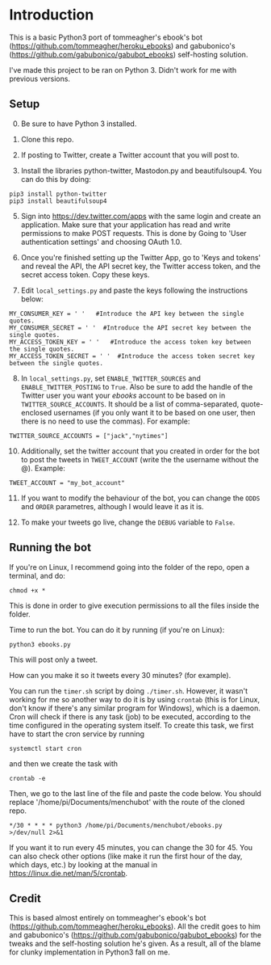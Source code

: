 # Introduction

This is a basic Python3 port of tommeagher's ebook's bot (https://github.com/tommeagher/heroku_ebooks) and gabubonico's (https://github.com/gabubonico/gabubot_ebooks) self-hosting solution. 

I've made this project to be ran on Python 3. Didn't work for me with previous versions.

## Setup
0. Be sure to have Python 3 installed.

1. Clone this repo.

2. If posting to Twitter, create a Twitter account that you will post to.

3. Install the libraries python-twitter, Mastodon.py and beautifulsoup4. You can do this by doing:
```
pip3 install python-twitter
pip3 install beautifulsoup4
```
5. Sign into https://dev.twitter.com/apps with the same login and create an application. Make sure that your application has read and write permissions to make POST requests. This is done by Going to 'User authentication settings' and choosing OAuth 1.0.

6. Once you're finished setting up the Twitter App, go to 'Keys and tokens' and reveal the API, the API secret key, the Twitter access token, and the secret access token. Copy these keys.

7. Edit `local_settings.py` and paste the keys following the instructions below:
```
MY_CONSUMER_KEY = ' '   #Introduce the API key between the single quotes.
MY_CONSUMER_SECRET = ' '  #Introduce the API secret key between the single quotes.
MY_ACCESS_TOKEN_KEY = ' '   #Introduce the access token key between the single quotes.
MY_ACCESS_TOKEN_SECRET = ' '  #Introduce the access token secret key between the single quotes.
```

8. In `local_settings.py`, set `ENABLE_TWITTER_SOURCES` and `ENABLE_TWITTER_POSTING` to `True`. Also be sure to add the handle of the Twitter user you want your _ebooks_ account to be based on in `TWITTER_SOURCE_ACCOUNTS`. It should be a list of comma-separated, quote-enclosed usernames (if you only want it to be based on one user, then there is no need to use the commas). For example:
```
TWITTER_SOURCE_ACCOUNTS = ["jack","nytimes"]      
```

10. Additionally, set the twitter account that you created in order for the bot to post the tweets in `TWEET_ACCOUNT` (write the the username without the @). Example:
```
TWEET_ACCOUNT = "my_bot_account"
```

11. If you want to modify the behaviour of the bot, you can change the `ODDS` and `ORDER` parametres, although I would leave it as it is.

12. To make your tweets go live, change the `DEBUG` variable to `False`.

## Running the bot
If you're on Linux, I recommend going into the folder of the repo, open a terminal, and do:
```
chmod +x *
```
This is done in order to give execution permissions to all the files inside the folder.

Time to run the bot. You can do it by running (if you're on Linux):
```
python3 ebooks.py
```
This will post only a tweet. 

How can you make it so it tweets every 30 minutes? (for example).

You can run the `timer.sh` script by doing `./timer.sh`. However, it wasn't working for me so another way to do it is by using `crontab` (this is for Linux, don't know if there's any similar program for Windows), which is a daemon. Cron will check if there is any task (job) to be executed, according to the time configured in the operating system itself. To create this task, we first have to start the cron service by running
```
systemctl start cron
```
and then we create the task with
```
crontab -e
```
Then, we go to the last line of the file and paste the code below. You should replace '/home/pi/Documents/menchubot' with the route of the cloned repo.
```
*/30 * * * * python3 /home/pi/Documents/menchubot/ebooks.py  >/dev/null 2>&1
```

If you want it to run every 45 minutes, you can change the 30 for 45. You can also check other options (like make it run the first hour of the day, which days, etc.) by looking at the manual in https://linux.die.net/man/5/crontab.

## Credit
This is based almost entirely on tommeagher's ebook's bot (https://github.com/tommeagher/heroku_ebooks). All the credit goes to him and gabubonico's (https://github.com/gabubonico/gabubot_ebooks) for the tweaks and the self-hosting solution he's given. As a result, all of the blame for clunky implementation in Python3 fall on me.
